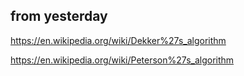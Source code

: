 ## from yesterday

https://en.wikipedia.org/wiki/Dekker%27s_algorithm

https://en.wikipedia.org/wiki/Peterson%27s_algorithm
